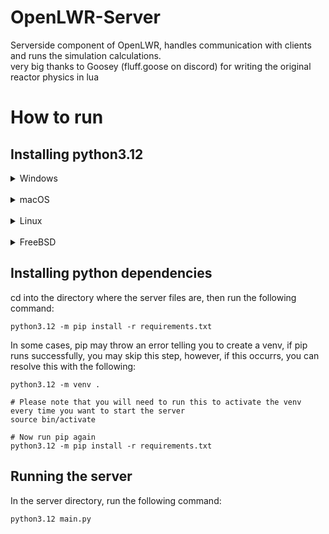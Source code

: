 # OpenLWR-Server

Serverside component of OpenLWR, handles communication with clients and runs the simulation calculations.\
very big thanks to Goosey (fluff.goose on discord) for writing the original reactor physics in lua

# How to run
## Installing python3.12

<details>
  <summary>Windows</summary>
  
Install python3.12 via the microsoft store\
Can also be installed from the python website, however please make sure you check the option to set the PATH variable in the installer
</details>
<br>
<details>
  <summary>macOS</summary>
  
NOTE: This requires version 12.7.5 "Monterey" or later\
Install [brew.sh](https://brew.sh/) via the following command:
```
/bin/bash -c "$(curl -fsSL https://raw.githubusercontent.com/Homebrew/install/HEAD/install.sh)"
```
Then, install python via homebrew:
```
brew install python@3.12
```
</details>
<br>
<details>
  <summary>Linux</summary>
  <br>

<details>
  
  <summary>Ubuntu/Debian</summary>
  
NOTE: On stable releases of Debian, python3.12 is not available, you can either build 3.12 from source, or you can install python3.11 through apt (though 3.11 is not supported and may cause issues)
```
sudo apt install python3.12 python3-pip
```
</details>
<details>
  <summary>Fedora/RHEL</summary>
  
```
sudo dnf install python3.12 python3.12-pip
```
</details>
<details>
  <summary>Arch</summary>
  
```
sudo pacman -S python python-pip
```
</details>
<details>
  <summary>Gentoo</summary>
  
```
sudo emerge --ask dev-lang/python:3.12 dev-python/pip
```
</details>
</details>
<br>
<details>
  <summary>FreeBSD</summary>
  
NOTE: python3.12 is not available, you can either build 3.12 from source, or you can install python 3.11 (though 3.11 is not supported and may cause issues)
```
sudo pkg install python311
python3.11 -m ensurepip --upgrade
```
</details>

## Installing python dependencies
cd into the directory where the server files are, then run the following command:
```
python3.12 -m pip install -r requirements.txt
```

In some cases, pip may throw an error telling you to create a venv, if pip runs successfully, you may skip this step, however, if this occurrs, you can resolve this with the following:
```
python3.12 -m venv .

# Please note that you will need to run this to activate the venv every time you want to start the server
source bin/activate

# Now run pip again
python3.12 -m pip install -r requirements.txt
```


## Running the server
In the server directory, run the following command:
```
python3.12 main.py
```
